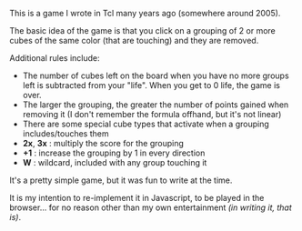 This is a game I wrote in Tcl many years ago (somewhere around 2005). 

The basic idea of the game is that you click on a grouping of 2 or more cubes of the same color (that are touching) and they are removed. 

Additional rules include:
- The number of cubes left on the board when you have no more groups left is subtracted from your "life". When you get to 0 life, the game is over.
- The larger the grouping, the greater the number of points gained when removing it (I don't remember the formula offhand, but it's not linear)
- There are some special cube types that activate when a grouping includes/touches them
 - **2x**, **3x** : multiply the score for the grouping
 - **+1** : increase the grouping by 1 in every direction
 - **W** : wildcard, included with any group touching it

It's a pretty simple game, but it was fun to write at the time.

It is my intention to re-implement it in Javascript, to be played in the browser... for no reason other than my own entertainment *(in writing it, that is)*.
